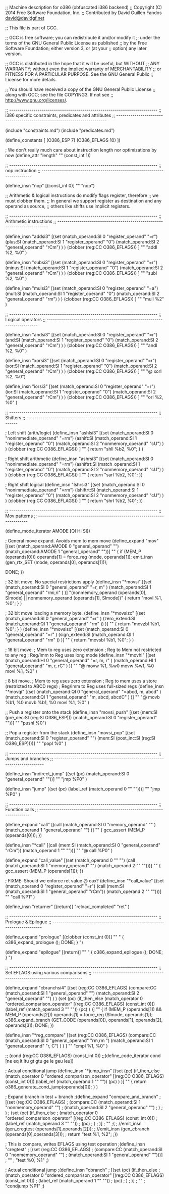 ;; Machine description for o386 (obfuscated i386 backend)
;; Copyright (C) 2014 Free Software Foundation, Inc.
;; Contributed by David Guillen Fandos <david@davidgf.net>

;; This file is part of GCC.

;; GCC is free software; you can redistribute it and/or modify it
;; under the terms of the GNU General Public License as published
;; by the Free Software Foundation; either version 3, or (at your
;; option) any later version.

;; GCC is distributed in the hope that it will be useful, but WITHOUT
;; ANY WARRANTY; without even the implied warranty of MERCHANTABILITY
;; or FITNESS FOR A PARTICULAR PURPOSE.  See the GNU General Public
;; License for more details.

;; You should have received a copy of the GNU General Public License
;; along with GCC; see the file COPYING3.  If not see
;; <http://www.gnu.org/licenses/>.

;; -------------------------------------------------------------------------
;; i386 specific constraints, predicates and attributes
;; -------------------------------------------------------------------------

(include "constraints.md")
(include "predicates.md")

(define_constants [
  (O386_ESP         7)
  (O386_EFLAGS     10)
])

; We don't really much care about instruction length nor optimizations by now
(define_attr "length" "" (const_int 1))

;; -------------------------------------------------------------------------
;; nop instruction
;; -------------------------------------------------------------------------

(define_insn "nop"
  [(const_int 0)]
  ""
  "nop")

;; Arithmetic & logical instructions do modify flags register, therefore 
;; we must clobber them.
;; In general we support register as destination and any operand as source,
;; others like shifts use implicit registers.

;; -------------------------------------------------------------------------
;; Arithmetic instructions
;; -------------------------------------------------------------------------

(define_insn "addsi3"
  [(set (match_operand:SI 0 "register_operand" "=r")
        (plus:SI
             (match_operand:SI  1 "register_operand" "0")
             (match_operand:SI  2 "general_operand"  "rCm")
        )
   )
   (clobber (reg:CC O386_EFLAGS))
  ]
  ""
  "addl %2, %0"
)


(define_insn "subsi3"
  [(set (match_operand:SI 0 "register_operand" "=r")
        (minus:SI
             (match_operand:SI  1 "register_operand" "0")
             (match_operand:SI  2 "general_operand"  "rCm")
        )
   )
   (clobber (reg:CC O386_EFLAGS))
  ]
  ""
  "subl %2, %0"
)

(define_insn "mulsi3"
  [(set (match_operand:SI 0 "register_operand" "=a")
        (mult:SI
             (match_operand:SI  1 "register_operand" "0")
             (match_operand:SI  2 "general_operand"  "rm")
        )
   )
   (clobber (reg:CC O386_EFLAGS))
  ]
  ""
  "mull %2"
)

;; -------------------------------------------------------------------------
;; Logical operators
;; -------------------------------------------------------------------------

(define_insn "andsi3"
  [(set (match_operand:SI 0 "register_operand" "=r")
        (and:SI
             (match_operand:SI  1 "register_operand" "0")
             (match_operand:SI  2 "general_operand"  "rCm")
        )
   )
   (clobber (reg:CC O386_EFLAGS))
  ]
  ""
  "andl %2, %0"
)

(define_insn "xorsi3"
  [(set (match_operand:SI 0 "register_operand" "=r")
        (xor:SI
             (match_operand:SI  1 "register_operand" "0")
             (match_operand:SI  2 "general_operand"  "rCm")
        )
   )
   (clobber (reg:CC O386_EFLAGS))
  ]
  ""
  "@
  xorl %2, %0")

(define_insn "iorsi3"
  [(set (match_operand:SI 0 "register_operand" "=r")
        (ior:SI
             (match_operand:SI  1 "register_operand" "0")
             (match_operand:SI  2 "general_operand"  "rCm")
        )
   )
   (clobber (reg:CC O386_EFLAGS))
  ]
  ""
  "orl %2, %0"
)

;; -------------------------------------------------------------------------
;; Shifters
;; -------------------------------------------------------------------------

; Left shift (arith/logic)
(define_insn "ashlsi3"
  [(set (match_operand:SI 0 "nonimmediate_operand" "=rm")
        (ashift:SI
             (match_operand:SI  1 "register_operand" "0")
             (match_operand:SI  2 "nonmemory_operand" "cU")
        )
   )
   (clobber (reg:CC O386_EFLAGS))
  ]
  ""
{
  return "shll   %b2,  %0";
}
)


; Right shift arithmetic
(define_insn "ashrsi3"
  [(set (match_operand:SI 0 "nonimmediate_operand" "=rm")
        (ashiftrt:SI
             (match_operand:SI  1 "register_operand" "0")
             (match_operand:SI  2 "nonmemory_operand" "cU")
        )
   )
   (clobber (reg:CC O386_EFLAGS))
  ]
""
{
  return "sarl   %b2,  %0";
})


; Right shift logical
(define_insn "lshrsi3"
  [(set (match_operand:SI 0 "nonimmediate_operand" "=rm")
        (lshiftrt:SI
             (match_operand:SI  1 "register_operand" "0")
             (match_operand:SI  2 "nonmemory_operand" "cU")
        )
   )
   (clobber (reg:CC O386_EFLAGS))
  ]
  ""
{
  return "shrl   %b2,  %0";
})

;; -------------------------------------------------------------------------
;; Mov patterns 
;; -------------------------------------------------------------------------

(define_mode_iterator AMODE [QI HI SI])

; General move expand. Avoids mem to mem move
(define_expand "mov<mode>"
  [(set (match_operand:AMODE 0 "general_operand" "")
        (match_operand:AMODE 1 "general_operand" ""))]
   ""
{
  if (MEM_P (operands[0]))
    operands[1] = force_reg (<MODE>mode, operands[1]);
  emit_insn (gen_rtx_SET (<MODE>mode, operands[0], operands[1]));
  
  DONE;
})

; 32 bit move. No special restrictions apply
(define_insn "*movsi"
  [(set  (match_operand:SI 0 "general_operand" "=r, m"  )
         (match_operand:SI 1 "general_operand" "rmi,ri" )
  )]
  "(nonmemory_operand (operands[0], SImode) || nonmemory_operand (operands[1], SImode))"
{
  return "movl %1, %0";
}
)

; 32 bit move loading a memory byte.
(define_insn "*movsizx"
  [(set  (match_operand:SI 0 "general_operand" "=r"  )
         (zero_extend:SI (match_operand:QI 1 "general_operand" "rm" ))
  )]
  ""
{
  return "movzbl %b1, %0";
}
)
(define_insn "*movsisx"
  [(set  (match_operand:SI 0 "general_operand" "=r"  )
         (sign_extend:SI (match_operand:QI 1 "general_operand" "rm" ))
  )]
  ""
{
  return "movsbl %b1, %0";
}
)

; 16 bit move.
; Mem to reg uses zero extension
; Reg to Mem not restricted to any reg
; Reg/Imm to Reg uses long mode
(define_insn "*movhi"
  [(set  (match_operand:HI 0 "general_operand" "=r, m, r" )
         (match_operand:HI 1 "general_operand" "m,  r, rC" )
  )]
  ""
  "@
  movw   %1, %w0
  movw   %w1, %0
  movl   %1, %0"
)


; 8 bit move.
; Mem to reg uses zero extension
; Reg to mem uses a store (restricted to ABCD regs)
; Reg/Imm to Reg uses full-sized regs
(define_insn "*movqi"
  [(set  (match_operand:QI 0 "general_operand" "=abcd, m,    abcd"  )
         (match_operand:QI 1 "general_operand" "m,     abcd, abcdC" )
  )]
  ""
  "@
  movb   %b1, %0
  movb   %b1, %0
  movl   %1, %0"
)


;; Push a register onto the stack
(define_insn "movsi_push"
  [(set (mem:SI (pre_dec:SI (reg:SI O386_ESP)))
  	(match_operand:SI 0 "register_operand" ""))]
  ""
  "pushl   %0")

;; Pop a register from the stack
(define_insn "movsi_pop"
  [(set (match_operand:SI 0 "register_operand" "")
  	(mem:SI (post_inc:SI (reg:SI O386_ESP))))]
  ""
  "popl    %0"
)


;; -------------------------------------------------------------------------
;; Jumps and branches
;; -------------------------------------------------------------------------

(define_insn "indirect_jump"
  [(set (pc) (match_operand:SI 0 "general_operand" ""))]
  ""
  "jmp    %P0"
)

(define_insn "jump"
  [(set (pc)
	(label_ref (match_operand 0 "" "")))]
  ""
  "jmp   %P0"
)


;; -------------------------------------------------------------------------
;; Function calls
;; -------------------------------------------------------------------------

(define_expand "call"
  [(call (match_operand:SI 0 "memory_operand" "" )
         (match_operand    1 "general_operand" "")
  )]
  ""
{
  gcc_assert (MEM_P (operands[0]));
})

(define_insn "*call"
  [(call (mem:SI (match_operand:SI 0 "general_operand" "rCm"))
         (match_operand    1 "" ""))]
  ""
  "@
   call %P0"
)

(define_expand "call_value"
  [(set (match_operand 0 "" "")
        (call (match_operand:SI 1 "memory_operand" "")
              (match_operand 2 "" "")))]
  ""
{
  gcc_assert (MEM_P (operands[1]));
})

; FIXME: Should we enforce ret value @ eax?
(define_insn "*call_value"
  [(set (match_operand 0 "register_operand" "=r")
        (call (mem:SI (match_operand:SI 1 "general_operand" "rCm"))
              (match_operand 2 "" "")))]
  ""
  "call %P1"
)


(define_insn "returner"
  [(return)]
  "reload_completed"
  "ret"
)

;; -------------------------------------------------------------------------
;; Prologue & Epilogue
;; -------------------------------------------------------------------------

(define_expand "prologue"
  [(clobber (const_int 0))]
  ""
  "
{
  o386_expand_prologue ();
  DONE;
}
")

(define_expand "epilogue"
  [(return)]
  ""
  "
{
  o386_expand_epilogue ();
  DONE;
}
")



;; -------------------------------------------------------------------------
;; Set EFLAGS using various comparisons
;; -------------------------------------------------------------------------

(define_expand "cbranchsi4"
  [(set (reg:CC O386_EFLAGS)
        (compare:CC (match_operand:SI 1 "general_operand" "")
                    (match_operand:SI 2 "general_operand" "")
        )
   )
  (set (pc) (if_then_else
             (match_operator 0 "ordered_comparison_operator" [(reg:CC O386_EFLAGS) (const_int 0)])
             (label_ref (match_operand 3 "" ""))
             (pc)
            )
  )]
  ""
{
  if (MEM_P (operands[1]) && MEM_P (operands[2]))
    operands[1] = force_reg (SImode, operands[1]);
  o386_expand_branch (GET_CODE (operands[0]), operands[1], operands[2], operands[3]);
  DONE;
})

(define_insn "*reg_compare"
  [(set (reg:CC O386_EFLAGS)
        (compare:CC (match_operand:SI 0 "general_operand" "rm,rm ")
                    (match_operand:SI 1 "general_operand" "r, C")
        )
  )
  ]
 ""
 "cmpl %1, %0"
)


;;              (cond (reg:CC O386_EFLAGS) (const_int 0))
;;(define_code_iterator cond [ne eq lt ltu gt gtu ge le geu leu])

; Actual conditional jump
(define_insn "*jump_insn"
  [(set (pc) (if_then_else
              (match_operator 0 "ordered_comparison_operator" [(reg:CC O386_EFLAGS) (const_int 0)])
              (label_ref (match_operand 1 "" ""))
              (pc)
             )
   )]
  ""
{
  return o386_generate_cond_jump(operands[0]);
}
)



; Expand branch in test + branch
;(define_expand "compare_and_branch"
;  [(set (reg:CC O386_EFLAGS)
;        (compare:CC (match_operand:SI 1 "nonmemory_operand" "")
;                    (match_operand:SI 2 "general_operand" "")
;         )
;    )
;  (set (pc) (if_then_else
;             (match_operator 0 "ordered_comparison_operator" [(reg:CC O386_EFLAGS) (const_int 0)])
;             (label_ref (match_operand 3 "" ""))
;             (pc)
;            )
;  )]
;  ""
;{
;  //emit_insn (gen_cregtest (operands[1],operands[2]));
;  //emit_insn (gen_cbranch  (operands[0],operands[3]));
;  return "test %1, %2";
;})

; This is compare, writes EFLAGS using test operation
;(define_insn "cregtest"
;  [(set (reg:CC O386_EFLAGS)
;        (compare:CC (match_operand:SI 0 "nonmemory_operand" "")
;                    (match_operand:SI 1 "general_operand" "")))]
;  ""
;  "test %0, %1"
;)

; Actual conditional jump
;(define_insn "cbranch"
;  [(set (pc) (if_then_else
;              (match_operator 0 "ordered_comparison_operator" [(reg:CC O386_EFLAGS) (const_int 0)])
;              (label_ref (match_operand 1 "" ""))
;              (pc)
;             )
;   )]
;  ""
;  "condjump %P1"
;)

